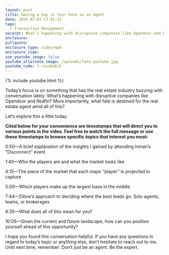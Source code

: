 ```yaml
---
layout: post
title: Having a Say in Your Fate as an Agent
date: 2019-07-03 17:41:31
tags:
  - Transaction Management
excerpt: What’s happening with disruptive companies like Opendoor and Redfin?
enclosure:
pullquote:
enclosure_type: video/mp4
enclosure_time:
use_youtube_image: false
youtube_alternate_image: /uploads/fate-youtube.jpg
youtube_code: f-rucmXaEuY
---
```


{% include youtube.html %}

Today’s focus is on something that has the real estate industry buzzing with conversation lately: What’s happening with disruptive companies like Opendoor and Redfin? More importantly, what fate is destined for the real estate agent amid all of this?&nbsp;

Let’s explore this a little today.&nbsp;

**Cited below for your convenience are timestamps that will direct you to various points in the video. Feel free to watch the full message or use these timestamps to browse specific topics that interest you most:&nbsp;**

0:50—A brief explanation of the insights I gained by attending Inman’s “Disconnect” event

1:40—Who the players are and what the market looks like&nbsp;

4:15—The piece of the market that each major “player” is projected to capture

5:00—Which players make up the largest base in the middle

7:44—Zillow’s approach to deciding where the best leads go: Solo agents, teams, or brokerages&nbsp;

8:35—What does all of this mean for you?&nbsp;

10:05—Given the current and future landscape, how can you position yourself ahead of this opportunity?&nbsp;

I hope you found this conversation helpful. If you have any questions in regard to today’s topic or anything else, don’t hesitate to reach out to me. Until next time, remember: Don’t just be an agent. Be the expert.